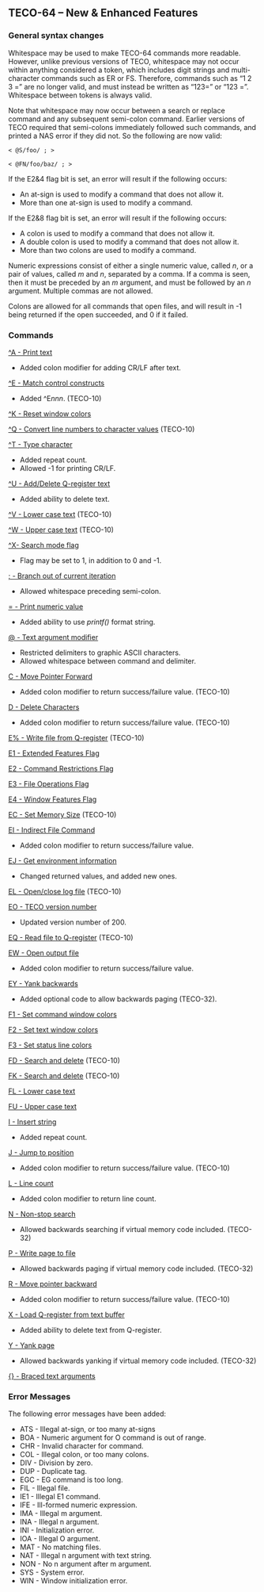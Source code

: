 ﻿## TECO-64 – New & Enhanced Features

### General syntax changes

Whitespace may be used to make TECO-64 commands more readable. However,
unlike previous versions of TECO, whitespace may not occur within
anything considered a token, which includes digit strings and multi-character
commands such as ER or FS. Therefore, commands such as “1 2 3 =” are no longer
valid, and must instead be written as “123=” or “123 =”. Whitespace between
tokens is always valid.

Note that whitespace may now occur between a search or replace command
and any subsequent semi-colon command. Earlier versions of TECO required
that semi-colons immediately followed such commands, and printed a
NAS error if they did not. So the following are now valid:

    < @S/foo/ ; >

    < @FN/foo/baz/ ; >

If the E2&4 flag bit is set, an error will result if the following occurs:

- An at-sign is used to modify a command that does not allow it.
- More than one at-sign is used to modify a command.

If the E2&8 flag bit is set, an error will result if the following occurs:

- A colon is used to modify a command that does not allow it.
- A double colon is used to modify a command that does not allow it.
- More than two colons are used to modify a command.

Numeric expressions consist of either a single numeric value, called *n*, or
a pair of values, called *m* and *n*, separated by a comma. If a comma is seen,
then it must be preceded by an *m* argument, and must be followed by an *n*
argument. Multiple commas are not allowed.

Colons are allowed for all commands that open files, and will result in -1
being returned if the open succeeded, and 0 if it failed.

### Commands

[^A - Print text](cmd/ctrl_A.md)
- Added colon modifier for adding CR/LF after text.

[^E - Match control constructs](cmd/ctrl_E.md)
- Added ^E*nnn*. (TECO-10)

[^K - Reset window colors](cmd/ctrl_K.md)

[^Q - Convert line numbers to character values](cmd/ctrl_Q.md) (TECO-10)

[^T - Type character](cmd/ctrl_T.md)
- Added repeat count.
- Allowed -1 for printing CR/LF.

[^U - Add/Delete Q-register text](cmd/ctrl_U.md)
- Added ability to delete text.

[^V - Lower case text](cmd/ctrl_V.md) (TECO-10)

[^W - Upper case text](cmd/ctrl_W.md) (TECO-10)

[^X- Search mode flag](cmd/ctrl_X.md)
- Flag may be set to 1, in addition to 0 and -1.

[; - Branch out of current iteration](cmd/semi.md)
- Allowed whitespace preceding semi-colon.

[= - Print numeric value](cmd/equals.md)
- Added ability to use *printf()* format string.

[@ - Text argument modifier](cmd/atsign.md)
- Restricted delimiters to graphic ASCII characters.
- Allowed whitespace between command and delimiter.

[C - Move Pointer Forward](cmd/C.md)
- Added colon modifier to return success/failure value. (TECO-10)

[D - Delete Characters](cmd/D.md)
- Added colon modifier to return success/failure value. (TECO-10)

[E% - Write file from Q-register](cmd/E_pct.md) (TECO-10)

[E1 - Extended Features Flag](cmd/E1.md)

[E2 - Command Restrictions Flag](cmd/E2.md)

[E3 - File Operations Flag](cmd/E3.md)

[E4 - Window Features Flag](cmd/E4.md)

[EC - Set Memory Size](cmd/EC.md) (TECO-10)

[EI - Indirect File Command](cmd/EI.md)
- Added colon modifier to return success/failure value.

[EJ - Get environment information](cmd/EJ.md)
- Changed returned values, and added new ones.

[EL - Open/close log file](cmd/EL.md) (TECO-10)

[EO - TECO version number](cmd/EO.md)
- Updated version number of 200.

[EQ - Read file to Q-register](cmd/EQ.md) (TECO-10)

[EW - Open output file](cmd/EW.md)
- Added colon modifier to return success/failure value.

[EY - Yank backwards](cmd/EY.md)
- Added optional code to allow backwards paging (TECO-32).

[F1 - Set command window colors](cmd/F1.md)

[F2 - Set text window colors](cmd/F2.md)

[F3 - Set status line colors](cmd/F3.md)

[FD - Search and delete](cmd/FD.md) (TECO-10)

[FK - Search and delete](cmd/FK.md) (TECO-10)

[FL - Lower case text](cmd/FL.md)

[FU - Upper case text](cmd/FU.md)

[I - Insert string](cmd/I.md)
- Added repeat count.

[J - Jump to position](cmd/J.md)
- Added colon modifier to return success/failure value. (TECO-10)

[L - Line count](cmd/L.md)
- Added colon modifier to return line count.

[N - Non-stop search](cmd/N.md)
- Allowed backwards searching if virtual memory code included. (TECO-32)

[P - Write page to file](cmd/P.md)
- Allowed backwards paging if virtual memory code included. (TECO-32)

[R - Move pointer backward](cmd/R.md)
- Added colon modifier to return success/failure value. (TECO-10)

[X - Load Q-register from text buffer](cmd/X.md)
- Added ability to delete text from Q-register.

[Y - Yank page](cmd/Y.md)
- Allowed backwards yanking if virtual memory code included. (TECO-32)

[{} - Braced text arguments](cmd/braces.md)

### Error Messages

The following error messages have been added:

- ATS - Illegal at-sign, or too many at-signs
- BOA - Numeric argument for O command is out of range.
- CHR - Invalid character for command.
- COL - Illegal colon, or too many colons.
- DIV - Division by zero.
- DUP - Duplicate tag.
- EGC - EG command is too long.
- FIL - Illegal file.
- IE1 - Illegal E1 command.
- IFE - Ill-formed numeric expression.
- IMA - Illegal m argument.
- INA - Illegal n argument.
- INI - Initialization error.
- IOA - Illegal O argument.
- MAT - No matching files.
- NAT - Illegal n argument with text string.
- NON - No n argument after m argument.
- SYS - System error.
- WIN - Window initialization error.
